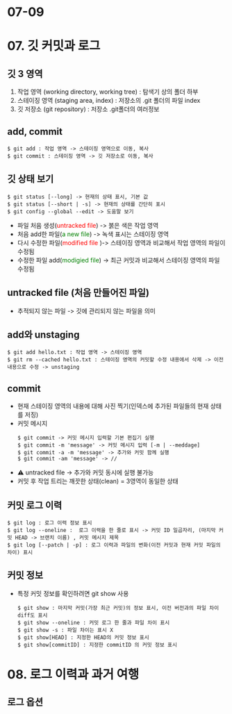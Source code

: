 # 07-09
# 07. 깃 커밋과 로그

## 깃 3 영역
1. 작업 영역 (working directory, working tree) : 탐색기 상의 폴더 하부
2. 스테이징 영역 (staging area, index) : 저장소의 .git 폴더의 파일 index
3. 깃 저장소 (git repository) : 저장소 .git폴더의 여러정보

## add, commit
```
$ git add : 작업 영역 -> 스테이징 영역으로 이동, 복사
$ git commit : 스테이징 영역 -> 깃 저장소로 이동, 복사
```

## 깃 상태 보기
```
$ git status [--long] -> 현재의 상태 표시, 기본 값
$ git status [--short | -s] -> 현재의 상태를 간단히 표시
$ git config --global --edit -> 도움말 보기
```
- 파일 처음 생성(<span style="color:red">untracked file</span>) -> 붉은 색은 작업 영역
- 처음 add한 파일(<span style="color:green">a new file</span>) -> 녹색 표시는 스테이징 영역
- 다시 수정한 파일(<span style="color:red">modified file</span> )-> 스테이징 영역과 비교해서 작업 영역의 파일이 수정됨
- 수정한 파일 add(<span style="color:green">modigied file</span>) -> 최근 커밋과 비교해서 스테이징 영역의 파일 수정됨
  
## untracked file (처음 만들어진 파일)
- 추적되지 않는 파일 -> 깃에 관리되지 않는 파일을 의미

## add와 unstaging
```
$ git add hello.txt : 작업 영역 -> 스테이징 영역
$ git rm --cached hello.txt : 스테이징 영역의 커밋할 수정 내용에서 삭제 -> 이전 내용으로 수정 -> unstaging
```
## commit
- 현재 스테이징 영역의 내용에 대해 사진 찍기(인덱스에 추가된 파일들의 현재 상태를 저징)
- 커밋 메시지
  ```
  $ git commit -> 커밋 메시지 입력할 기본 편집기 실행
  $ git commit -m 'message' -> 커밋 메시지 입력 [-m | --meddage]
  $ git commit -a -m 'message' -> 추가와 커밋 함께 실행
  $ git commit -am 'message' -> //
  ```
- :warning: untracked file -> 추가와 커밋 동시에 실행 불가능
- 커밋 후 작업 트리는 깨끗한 상태(clean) = 3영역이 동일한 상태

## 커밋 로그 이력
 ```
 $ git log : 로그 이력 정보 표시
 $ git log --oneline :  로그 이력을 한 줄로 표시 -> 커밋 ID 일곱자리, (마지막 커밋 HEAD -> 브랜치 이름) , 커밋 메시지 제목
 $ git log [--patch | -p] : 로그 이력과 파일의 변화(이전 커밋과 현재 커밋 파일의 차이) 표시
 ```
##  커밋 정보
- 특정 커밋 정보를 확인하려면 git show 사용
  ```
  $ git show : 마지막 커밋(가장 최근 커밋)의 정보 표시, 이전 버전과의 파일 차이 diff도 표시
  $ git show --oneline : 커밋 로그 한 줄과 파일 차이 표시
  $ git show -s : 파일 차이는 표시 X
  $ git show[HEAD] : 지정한 HEAD의 커밋 정보 표시
  $ git show[commitID] : 지정한 commitID 의 커밋 정보 표시
  ```
# 08. 로그 이력과 과거 여행
## 로그 옵션


